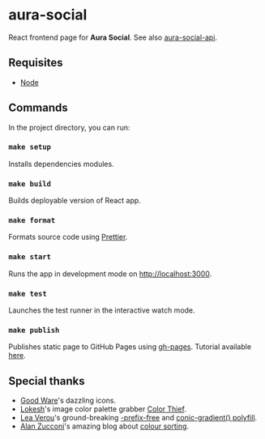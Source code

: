 # aura-social

React frontend page for **Aura Social**. See also [aura-social-api](https://github.com/fernandomachado90/aura-social-api).

## Requisites

- [Node](https://nodejs.org/en/)

## Commands

In the project directory, you can run:

### `make setup`

Installs dependencies modules.

### `make build`

Builds deployable version of React app.

### `make format`

Formats source code using [Prettier](https://www.npmjs.com/package/prettier).

### `make start`

Runs the app in development mode on [http://localhost:3000](http://localhost:3000).

### `make test`

Launches the test runner in the interactive watch mode.

### `make publish`

Publishes static page to GitHub Pages using [gh-pages](https://github.com/tschaub/gh-pages). Tutorial available [here](https://dev.to/yuribenjamin/how-to-deploy-react-app-in-github-pages-2a1f).

## Special thanks

- [Good Ware](https://www.flaticon.com/authors/good-ware)'s dazzling icons.
- [Lokesh](https://github.com/lokesh/)'s image color palette grabber [Color Thief](https://lokeshdhakar.com/projects/color-thief/).
- [Lea Verou](https://lea.verou.me/)'s ground-breaking [-prefix-free](http://leaverou.github.io/prefixfree/) and [conic-gradient() polyfill](https://leaverou.github.io/conic-gradient/).
- [Alan Zucconi](https://twitter.com/AlanZucconi)'s amazing blog about [colour sorting](https://www.alanzucconi.com/2015/09/30/colour-sorting/).
